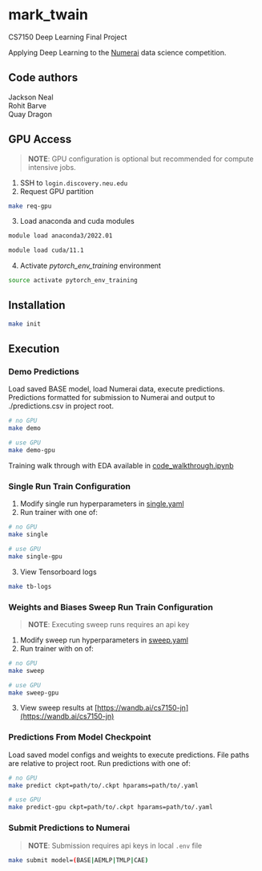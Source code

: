 # mark_twain

CS7150 Deep Learning Final Project

Applying Deep Learning to the [Numerai](https://numer.ai/tournament) data science competition.

Code authors
------------
Jackson Neal  
Rohit Barve  
Quay Dragon

GPU Access
------------
> __NOTE__: GPU configuration is optional but recommended for compute intensive jobs.

1. SSH to `login.discovery.neu.edu`
2. Request GPU partition

```bash
make req-gpu
```

3. Load anaconda and cuda modules

```bash
module load anaconda3/2022.01
```

```bash
module load cuda/11.1
```

4. Activate *pytorch_env_training* environment
```bash
source activate pytorch_env_training
````

Installation
------------

```bash
make init
```

Execution
------------

### Demo Predictions

Load saved BASE model, load Numerai data, execute predictions.
Predictions formatted for submission to Numerai and output to ./predictions.csv in project root.

```bash
# no GPU
make demo
```

```bash
# use GPU
make demo-gpu
```

Training walk through with EDA available in [code_walkthrough.ipynb](code%20walkthrough.ipynb)

### Single Run Train Configuration

1. Modify single run hyperparameters in [single.yaml](numerai/config/single.yaml)
2. Run trainer with one of:

```bash
# no GPU
make single
```

```bash
# use GPU
make single-gpu
```

3. View Tensorboard logs

```bash
make tb-logs
```

### Weights and Biases Sweep Run Train Configuration

> __NOTE__: Executing sweep runs requires an api key

1. Modify sweep run hyperparameters in [sweep.yaml](numerai/config/sweep.yaml)
2. Run trainer with on of:

```bash
# no GPU
make sweep
```

```bash
# use GPU
make sweep-gpu
```

3. View sweep results at [https://wandb.ai/cs7150-jn](https://wandb.ai/cs7150-jn)

### Predictions From Model Checkpoint

Load saved model configs and weights to execute predictions.  File paths are relative to project root.
Run predictions with one of:

```bash
# no GPU
make predict ckpt=path/to/.ckpt hparams=path/to/.yaml
```

```bash
# use GPU
make predict-gpu ckpt=path/to/.ckpt hparams=path/to/.yaml
```

### Submit Predictions to Numerai

> __NOTE__: Submission requires api keys in local `.env` file

```bash
make submit model=(BASE|AEMLP|TMLP|CAE)
```
